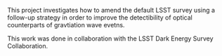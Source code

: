 This project investigates how to amend the default LSST survey using a follow-up strategy in order to improve the detectibility of optical counterparts of gravtiation wave evetns. 

This work was done in collaboration with the LSST Dark Energy Survey Collaboration.
